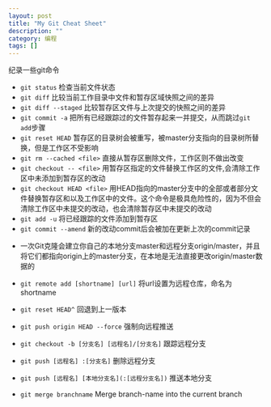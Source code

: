 ```yaml
---
layout: post
title: "My Git Cheat Sheet"
description: ""
category: 编程
tags: []
---
```

纪录一些git命令

+ `git status` 检查当前文件状态
+ `git diff` 比较当前工作目录中文件和暂存区域快照之间的差异
+ `git diff --staged` 比较暂存区文件与上次提交的快照之间的差异
+ `git commit -a` 把所有已经跟踪过的文件暂存起来一并提交，从而跳过`git add`步骤
+ `git reset HEAD` 暂存区的目录树会被重写，被master分支指向的目录树所替换，但是工作区不受影响
+ `git rm --cached <file>` 直接从暂存区删除文件，工作区则不做出改变
+ `git checkout -- <file>` 用暂存区指定的文件替换工作区的文件,会清除工作区中未添加到暂存区的改动
+ `git checkout HEAD <file>` 用HEAD指向的master分支中的全部或者部分文件替换暂存区和以及工作区中的文件。这个命令是极具危险性的，因为不但会清除工作区中未提交的改动，也会清除暂存区中未提交的改动
+ `git add -u` 将已经跟踪的文件添加到暂存区
+ `git commit --amend` 新的改动commit后会被加在更新上次的commit记录


<!--![](https://7xidap.com1.z0.glb.clouddn.com/git-stage.png)-->

+ 一次Git克隆会建立你自己的本地分支master和远程分支origin/master，并且将它们都指向origin上的master分支，在本地是无法直接更改origin/master数据的

+ `git remote add [shortname] [url]` 将url设置为远程仓库，命名为shortname
+ `git reset HEAD^` 回退到上一版本
+ `git push origin HEAD --force` 强制向远程推送
+ `git checkout -b [分支名] [远程名]/[分支名]` 跟踪远程分支
+ `git push [远程名] :[分支名]` 删除远程分支
+ `git push [远程名] [本地分支名](:[远程分支名])` 推送本地分支
+ `git merge branchname` Merge branch-name into the current branch

